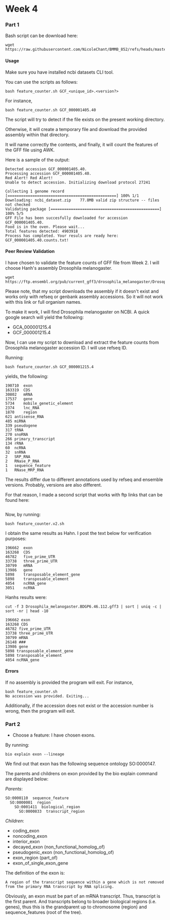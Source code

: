 # Week 4 


### Part 1 

Bash script can be download here:

```
wget https://raw.githubusercontent.com/NicoleChant/BMMB_852/refs/heads/master/Week4/feature_counter.sh
```

#### Usage

Make sure you have installed ncbi datasets CLI tool.

You can use the scripts as follows:

```
bash feature_counter.sh GCF_<unique_id>.<version?>
```

For instance,

```
bash feature_counter.sh GCF_000001405.40
```

The script will try to detect if the file exists on the present working directory.

Otherwise, it will create a temporary file and download the provided assembly within that directory.

It will name correctly the contents, and finally, it will count the features of the GFF file using AWK.

Here is a sample of the output:

```
Detected accession GCF_000001405.40.
Processing accession GCF_000001405.40.
Red Alert! Red Alert!
Unable to detect accession. Initializing download protocol 27241

Collecting 1 genome record [================================================] 100% 1/1
Downloading: ncbi_dataset.zip    77.8MB valid zip structure -- files not checked
Validating package [================================================] 100% 5/5
GFF File has been succesfully downloaded for accession GCF_000001405.40.
Food is in the oven. Please wait...
Total features detected: 4903918
Process has completed. Your resuls are ready here: GCF_000001405.40.counts.txt!
```

#### Peer Review Validation

I have chosen to validate the feature counts of GFF file from Week 2. I will choose Hanh's assembly Drosophila melanogaster.

```
wget https://ftp.ensembl.org/pub/current_gff3/drosophila_melanogaster/Drosophila_melanogaster.BDGP6.46.112.gff3.gz
```

Please note, that my script downloads the assembly if it doesn't exist and works only with refseq or genbank assembly accessions. 
So it will not work with this link or full organism names.

To make it work, I will find Drosophila melanogaster on NCBI. A quick google search will yield the following:

- GCA_000001215.4	
- GCF_000001215.4

Now, I can use my script to download and extract the feature counts from Drosophila melanogaster accession ID. I will use refseq ID.

Running:

```
bash feature_counter.sh GCF_000001215.4
```

yields, the following:

```
190710	exon
163319	CDS
30802	mRNA
17537	gene
5734	mobile_genetic_element
2374	lnc_RNA
1870	region
621	antisense_RNA
485	miRNA
339	pseudogene
317	tRNA
270	snoRNA
266	primary_transcript
134	rRNA
60	ncRNA
32	snRNA
2	SRP_RNA
2	RNase_P_RNA
1	sequence_feature
1	RNase_MRP_RNA
```

The results differ due to different annotations used by refseq and ensemble versions. Probably, versions are also different.

For that reason, I made a second script that works with ftp links that can be found here:

```

```

Now, by running:


```
bash feature_counter.v2.sh 
```

I obtain the same results as Hahn. I post the text below for verification purposes:

```
196662	exon
163268	CDS
46782	five_prime_UTR
33738	three_prime_UTR
30799	mRNA
13986	gene
5898	transposable_element_gene
5898	transposable_element
4054	ncRNA_gene
3051	ncRNA
```

Hanhs results were:

```
cut -f 3 Drosophila_melanogaster.BDGP6.46.112.gff3 | sort | uniq -c | sort -nr | head -10

196662 exon
163268 CDS
46782 five_prime_UTR
33738 three_prime_UTR
30799 mRNA
26148 ###
13986 gene
5898 transposable_element_gene
5898 transposable_element
4054 ncRNA_gene
```

#### Errors


If no assembly is provided the program will exit. For instance,


```
bash feature_counter.sh 
No accession was provided. Exiting...
```

Additionally, if the accession does not exist or the accession number is wrong, then the program will exit.

### Part 2

- Choose a feature: I have chosen exons.

By running:

```
bio explain exon --lineage
```
We find out that exon has the following sequence ontology SO:0000147.

The parents and childrens on exon provided by the bio explain command are displayed below:

*Parents*:
```
SO:0000110  sequence_feature
  SO:0000001  region
    SO:0001411  biological_region
      SO:0000833  transcript_region
```

*Children*:
- coding_exon 
- noncoding_exon 
- interior_exon 
- decayed_exon (non_functional_homolog_of)
- pseudogenic_exon (non_functional_homolog_of)
- exon_region (part_of)
- exon_of_single_exon_gene 


The definition of the exon is:

```
A region of the transcript sequence within a gene which is not removed from the primary RNA transcript by RNA splicing.
```

Obviously, an exon must be part of an mRNA transcript. Thus, transcript is the first parent. And transcripts belong to broader biological regions (i.e. genes), 
thus this is the grandparent up to chromosome (region) and sequence_features (root of the tree).
